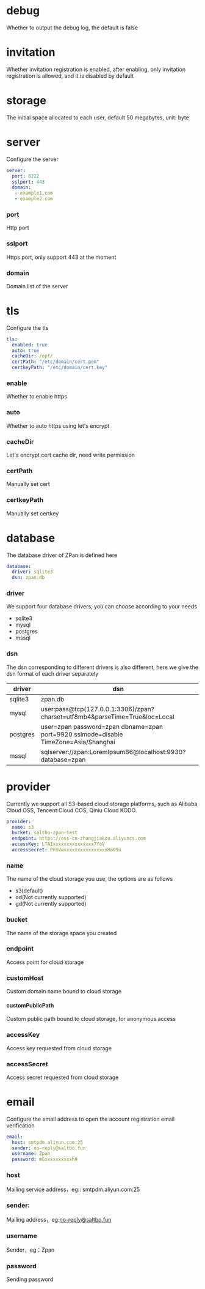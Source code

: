 # debug
Whether to output the debug log, the default is false

# invitation
Whether invitation registration is enabled, after enabling, only invitation registration is allowed, and it is disabled by default

# storage
The initial space allocated to each user, default 50 megabytes, unit: byte

# server
Configure the server
```yaml
server:
  port: 8222
  sslport: 443
  domain:
   - example1.com
   - example2.com
```

### port
Http port

### sslport
Https port, only support 443 at the moment

### domain
Domain list of the server

# tls
Configure the tls 
```yaml
tls:
  enabled: true
  auto: true
  cacheDir: /opt/
  certPath: "/etc/domain/cert.pem"
  certkeyPath: "/etc/domain/cert.key"
```

### enable
Whether to enable https

### auto
Whether to auto https using let's encrypt

### cacheDir
Let's encrypt cert cache dir, need write permission

### certPath
Manually set cert

### certkeyPath
Manually set certkey

# database
The database driver of ZPan is defined here
```yaml
database:
  driver: sqlite3
  dsn: zpan.db
```

### driver 
We support four database drivers, you can choose according to your needs

- sqlite3
- mysql
- postgres
- mssql

### dsn
The dsn corresponding to different drivers is also different, here we give the dsn format of each driver separately

|  driver   | dsn  |
|  ----  | ----  |
| sqlite3  | zpan.db |
| mysql  | user:pass@tcp(127.0.0.1:3306)/zpan?charset=utf8mb4&parseTime=True&loc=Local |
| postgres  | user=zpan password=zpan dbname=zpan port=9920 sslmode=disable TimeZone=Asia/Shanghai |
| mssql  | sqlserver://zpan:LoremIpsum86@localhost:9930?database=zpan |

# provider
Currently we support all S3-based cloud storage platforms, such as Alibaba Cloud OSS, Tencent Cloud COS, Qiniu Cloud KODO.
```yaml
provider:
  name: s3
  bucket: saltbo-zpan-test
  endpoint: https://oss-cn-zhangjiakou.aliyuncs.com
  accessKey: LTAIxxxxxxxxxxxxxxx7YoV
  accessSecret: PFGVwxxxxxxxxxxxxxxxxRd09u
```

### name
The name of the cloud storage you use, the options are as follows
- s3(default)
- od(Not currently supported)
- gd(Not currently supported)

### bucket
The name of the storage space you created

### endpoint
Access point for cloud storage

### customHost
Custom domain name bound to cloud storage

#### customPublicPath
Custom public path bound to cloud storage, for anonymous access

### accessKey
Access key requested from cloud storage

### accessSecret
Access secret requested from cloud storage

# email
Configure the email address to open the account registration email verification
```yaml
email:
  host: smtpdm.aliyun.com:25
  sender: no-reply@saltbo.fun
  username: Zpan
  password: mGxxxxxxxxxxh9
```

### host
Mailing service address，eg:: smtpdm.aliyun.com:25

### sender: 
Mailing address，eg:no-reply@saltbo.fun

### username
Sender，eg：Zpan

### password
Sending password